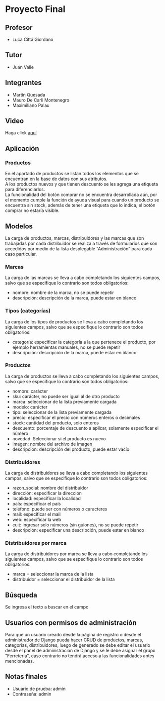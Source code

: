 # Proyecto Final

## Profesor
* Luca Cittá Giordano

## Tutor
* Juan Valle

## Integrantes
- Martin Quesada
- Mauro De Carli Montenegro
- Maximiliano Palau

## Video
Haga click [aquí](https://drive.google.com/file/d/1XvPVvoYHo4451S2TqjYxrWMId-PShUUN/view?usp=sharing)

## Aplicación
### Productos
En el apartado de productos se listan todos los elementos que se encuentran en la base de datos con sus atributos.  
A los productos nuevos y que tienen descuento se les agrega una etiqueta para diferenciarlos.  
La funcionalidad del botón comprar no se encuentra desarrollada aún, por el momento cumple la función de ayuda visual para cuando un producto se encuentra sin stock, además de tener una etiqueta que lo indica, el botón comprar no estaría visible.

## Modelos
La carga de productos, marcas, distribuidores y las marcas que son trabajadas por cada distribuidor se realiza a través de formularios que son accedidos por medio de la lista desplegable “Administración” para cada caso particular.  

### Marcas
La carga de las marcas se lleva a cabo completando los siguientes campos, salvo que se especifique lo contrario son todos obligatorios:
- nombre: nombre de la marca, no se puede repetir
- descripción: descripción de la marca, puede estar en blanco

### Tipos (categorías)
La carga de los tipos de productos se lleva a cabo completando los siguientes campos, salvo que se especifique lo contrario son todos obligatorios:
- categoría: especificar la categoría a la que pertenece el producto, por ejemplo herramientas manuales, no se puede repetir
- descripción:  descripción de la marca, puede estar en blanco

### Productos
La carga de productos se lleva a cabo completando los siguientes campos, salvo que se especifique lo contrario son todos obligatorios:
- nombre: carácter
- sku: carácter, no puede ser igual al de otro producto
- marca: seleccionar de la lista previamente cargada
- modelo: carácter
- tipo: seleccionar de la lista previamente cargada
- precio: especificar el precio con números enteros o decimales
- stock: cantidad del producto, solo enteros
- descuento: porcentaje de descuento a aplicar, solamente especificar el número
- novedad: Seleccionar si el producto es nuevo
- imagen: nombre del archivo de imagen
- descripción: descripción del producto, puede estar vacío

### Distribuidores
La carga de distribuidores se lleva a cabo completando los siguientes campos, salvo que se especifique lo contrario son todos obligatorios:
- razon_social: nombre del distribuidor
- dirección: especificar la dirección
- localidad: especificar la localidad
- país: especificar el país
- teléfono: puede ser con números o caracteres
- mail: especificar el mail
- web: especificar la web
- cuit: ingresar solo números (sin guiones), no se puede repetir
- descripción: especificar una descripción, puede estar en blanco

### Distribuidores por marca
La carga de distribuidores por marca se lleva a cabo completando los siguientes campos, salvo que se especifique lo contrario son todos obligatorios:
- marca = seleccionar la marca de la lista
- distribuidor = seleccionar el distribuidor de la lista

## Búsqueda
Se ingresa el texto a buscar en  el campo

## Usuarios con permisos de administración
Para que un usuario creado desde la página de registro o desde el administrador de Django pueda hacer CRUD de productos, marcas, categorías, distribuidores, luego de generado se debe editar el usuario desde el panel de administración de Django y  se le debe asignar el grupo "Ferreteria", caso contrario no tendrá acceso a las funcionalidades antes mencionadas.

## Notas finales
- Usuario de prueba: admin  
- Contraseña: admin
